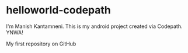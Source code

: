 # helloworld-codepath

I'm Manish Kantamneni. This is my android project created via Codepath. YNWA!

My first repository on GitHub

